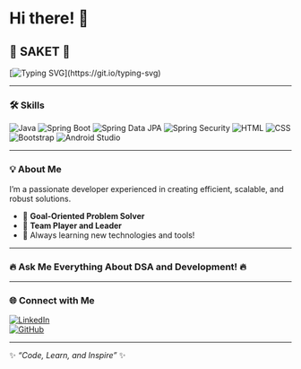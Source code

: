 # Hi there! 👋

## **🌟 SAKET 🌟**  
[![Typing SVG](https://readme-typing-svg.herokuapp.com?font=Roboto+Slab&size=35&color=F75C7E&center=true&vCenter=true&width=450&lines=Welcome+to+my+GitHub!;Ask+me+everything+about+DSA+and+development!)](https://git.io/typing-svg)

---

### 🛠️ **Skills**

<p align="left">
  <img src="https://img.icons8.com/color/48/000000/java-coffee-cup-logo.png" alt="Java" title="Java" />
  <img src="https://img.icons8.com/color/48/000000/spring-logo.png" alt="Spring Boot" title="Spring Boot" />
  <img src="https://img.icons8.com/external-flatart-icons-outline-flatarticons/64/000000/external-sql-coding-and-development-flatart-icons-outline-flatarticons.png" alt="Spring Data JPA" title="Spring Data JPA" />
  <img src="https://img.icons8.com/external-tal-revivo-shadow-tal-revivo/48/000000/external-spring-security-is-an-authentication-and-access-control-framework-logo-shadow-tal-revivo.png" alt="Spring Security" title="Spring Security" />
  <img src="https://img.icons8.com/color/48/000000/html-5--v1.png" alt="HTML" title="HTML" />
  <img src="https://img.icons8.com/color/48/000000/css3.png" alt="CSS" title="CSS" />
  <img src="https://img.icons8.com/color/48/000000/bootstrap.png" alt="Bootstrap" title="Bootstrap" />
  <img src="https://img.icons8.com/color/48/000000/android-studio--v2.png" alt="Android Studio" title="Android Studio" />
</p>

---

### 💡 About Me  
I’m a passionate developer experienced in creating efficient, scalable, and robust solutions.  
- 🎯 **Goal-Oriented Problem Solver**  
- 🤝 **Team Player and Leader**  
- 🌱 Always learning new technologies and tools!  

---

### **🔥 Ask Me Everything About DSA and Development! 🔥**  

---

### 🌐 Connect with Me  
[![LinkedIn](https://img.icons8.com/fluency/48/000000/linkedin.png)](https://www.linkedin.com/in/saket/)  
[![GitHub](https://img.icons8.com/ios-glyphs/48/000000/github.png)](https://github.com/saket/)  

---

✨ _“Code, Learn, and Inspire”_ ✨
